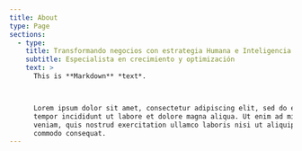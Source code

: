 ```yaml
---
title: About
type: Page
sections:
  - type:
    title: Transformando negocios con estrategia Humana e Inteligencia Artificial
    subtitle: Especialista en crecimiento y optimización
    text: >
      This is **Markdown** *text*.



      Lorem ipsum dolor sit amet, consectetur adipiscing elit, sed do eiusmod
      tempor incididunt ut labore et dolore magna aliqua. Ut enim ad minim
      veniam, quis nostrud exercitation ullamco laboris nisi ut aliquip ex ea
      commodo consequat.
---
```

